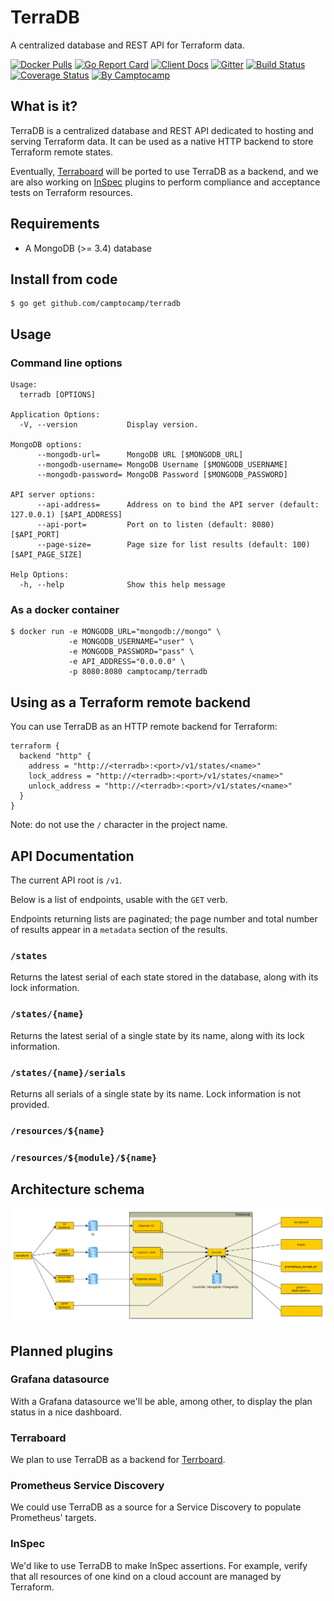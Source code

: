# TerraDB

A centralized database and REST API for Terraform data.

[![Docker Pulls](https://img.shields.io/docker/pulls/camptocamp/terradb.svg)](https://hub.docker.com/r/camptocamp/terradb/)
[![Go Report Card](https://goreportcard.com/badge/github.com/camptocamp/terradb)](https://goreportcard.com/report/github.com/camptocamp/terradb)
[![Client Docs](https://img.shields.io/badge/godoc-client-0f74bf.svg)](https://godoc.org/github.com/camptocamp/terradb/pkg/client)
[![Gitter](https://img.shields.io/gitter/room/camptocamp/terradb.svg)](https://gitter.im/camptocamp/terradb)
[![Build Status](https://travis-ci.org/camptocamp/terradb.svg?branch=master)](https://travis-ci.org/camptocamp/terradb)
[![Coverage Status](https://coveralls.io/repos/github/camptocamp/terradb/badge.svg?branch=master)](https://coveralls.io/github/camptocamp/terradb?branch=master)
[![By Camptocamp](https://img.shields.io/badge/by-camptocamp-fb7047.svg)](http://www.camptocamp.com)


## What is it?


TerraDB is a centralized database and REST API dedicated to hosting and serving
Terraform data. It can be used as a native HTTP backend to store Terraform
remote states.

Eventually, [Terraboard](https://camptocamp.github.io/terraboard) will be
ported to use TerraDB as a backend, and we are also working
on [InSpec](https://www.inspec.io/) plugins to perform compliance and
acceptance tests on Terraform resources.


## Requirements

* A MongoDB (>= 3.4) database


## Install from code

```shell
$ go get github.com/camptocamp/terradb
```


## Usage

### Command line options

```
Usage:
  terradb [OPTIONS]

Application Options:
  -V, --version           Display version.

MongoDB options:
      --mongodb-url=      MongoDB URL [$MONGODB_URL]
      --mongodb-username= MongoDB Username [$MONGODB_USERNAME]
      --mongodb-password= MongoDB Password [$MONGODB_PASSWORD]

API server options:
      --api-address=      Address on to bind the API server (default: 127.0.0.1) [$API_ADDRESS]
      --api-port=         Port on to listen (default: 8080) [$API_PORT]
      --page-size=        Page size for list results (default: 100) [$API_PAGE_SIZE]

Help Options:
  -h, --help              Show this help message
```


### As a docker container

```shell
$ docker run -e MONGODB_URL="mongodb://mongo" \
             -e MONGODB_USERNAME="user" \
             -e MONGODB_PASSWORD="pass" \
             -e API_ADDRESS="0.0.0.0" \
             -p 8080:8080 camptocamp/terradb
```


## Using as a Terraform remote backend


You can use TerraDB as an HTTP remote backend for Terraform:

```hcl
terraform {
  backend "http" {
    address = "http://<terradb>:<port>/v1/states/<name>"
    lock_address = "http://<terradb>:<port>/v1/states/<name>"
    unlock_address = "http://<terradb>:<port>/v1/states/<name>"
  }
}
```

Note: do not use the `/` character in the project name.


## API Documentation

The current API root is `/v1`.

Below is a list of endpoints, usable with the `GET` verb.

Endpoints returning lists are paginated; the page number and total number of results
appear in a `metadata` section of the results.


### `/states`

Returns the latest serial of each state stored in the database, along with its
lock information.


### `/states/{name}`

Returns the latest serial of a single state by its name, along with its lock
information.


### `/states/{name}/serials`

Returns all serials of a single state by its name. Lock information is not
provided.

### `/resources/${name}`

### `/resources/${module}/${name}`

## Architecture schema

![schema](terraDB.svg)

## Planned plugins

### Grafana datasource

With a Grafana datasource we'll be able, among other, to display the plan status
in a nice dashboard.

### Terraboard

We plan to use TerraDB as a backend for [Terrboard](https://camptocamp.github.io/terraboard/).

### Prometheus Service Discovery

We could use TerraDB as a source for a Service Discovery to populate Prometheus' targets.

### InSpec

We'd like to use TerraDB to make InSpec assertions. For example, verify that all resources of one kind on a cloud account are managed by Terraform.

